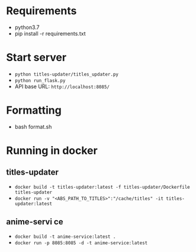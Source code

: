 # Requirements

* python3.7
* pip install -r requirements.txt

# Start server

* `python titles-updater/titles_updater.py`
* `python run_flask.py`
* API base URL: `http://localhost:8085/`

# Formatting

* bash format.sh

# Running in docker

## titles-updater
* `docker build -t titles-updater:latest -f titles-updater/Dockerfile titles-updater`
* `docker run -v "<ABS_PATH_TO_TITLES>":"/cache/titles" -it titles-updater:latest`

## anime-servi ce
* `docker build -t anime-service:latest .`
* `docker run -p 8085:8085 -d -t anime-service:latest`

